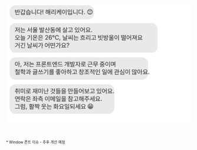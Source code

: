 ![chat_svg](https://raw.githubusercontent.com/jinyoung4478/jinyoung4478/main/chat.svg)

</br>

<p style="font-size: 10px;">* Window 폰트 이슈 - 추후 개선 예정</p>
